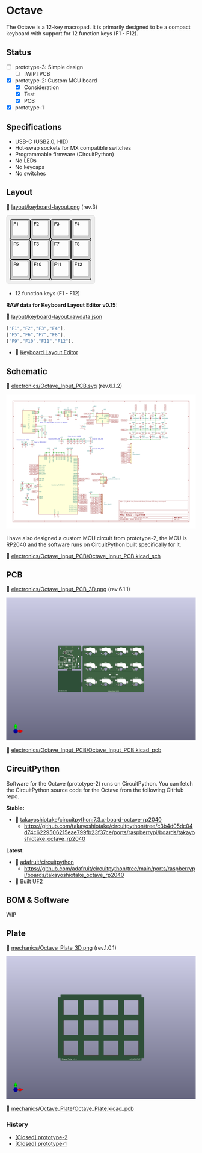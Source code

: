 # Octave

The Octave is a 12-key macropad.
It is primarily designed to be a compact keyboard with support for 12 function keys (F1 - F12).

## Status

- [ ] prototype-3: Simple design
  - [ ] [WIP] PCB
- [x] prototype-2: Custom MCU board
  - [x] Consideration
  - [x] Test
  - [x] PCB
- [x] prototype-1

## Specifications

- USB-C (USB2.0, HID)
- Hot-swap sockets for MX compatible switches
- Programmable firmware (CircuitPython)
- No LEDs
- No keycaps
- No switches

## Layout

📄 [layout/keyboard-layout.png](layout/keyboard-layout.png) (rev.3)

![keyboard layout](layout/keyboard-layout.png)

- 12 function keys (F1 - F12)

**RAW data for Keyboard Layout Editor v0.15:**

📄 [layout/keyboard-layout.rawdata.json](layout/keyboard-layout.rawdata.json)

```js
["F1","F2","F3","F4"],
["F5","F6","F7","F8"],
["F9","F10","F11","F12"],
```

- 🔗 [Keyboard Layout Editor](http://www.keyboard-layout-editor.com/)

## Schematic

📄 [electronics/Octave_Input_PCB.svg](electronics/Octave_Input_PCB.svg) (rev.6.1.2)

![schematic svg](electronics/Octave_Input_PCB.svg)

I have also designed a custom MCU circuit from prototype-2, the MCU is RP2040 and the software runs on CircuitPython built specifically for it.

📄 [electronics/Octave_Input_PCB/Octave_Input_PCB.kicad_sch](electronics/Octave_Input_PCB/Octave_Input_PCB.kicad_sch)

## PCB

📄 [electronics/Octave_Input_PCB_3D.png](electronics/Octave_Input_PCB_3D.png) (rev.6.1.1)

![pcb 3d png](electronics/Octave_Input_PCB_3D.png)

📄 [electronics/Octave_Input_PCB/Octave_Input_PCB.kicad_pcb](electronics/Octave_Input_PCB/Octave_Input_PCB.kicad_pcb)

## CircuitPython

Software for the Octave (prototype-2) runs on CircuitPython.
You can fetch the CircuitPython source code for the Octave from the following GitHub repo.

**Stable:**

- 🔗 [takayoshiotake/circuitpython:7.3.x-board-octave-rp2040](https://github.com/takayoshiotake/circuitpython/tree/7.3.x-board-octave-rp2040)
  - <https://github.com/takayoshiotake/circuitpython/tree/c3b4d05dc04d74c6229506215eae799fb23f37ce/ports/raspberrypi/boards/takayoshiotake_octave_rp2040>

**Latest:**

- 🔗 [adafruit/circuitpython](https://github.com/adafruit/circuitpython)
  - <https://github.com/adafruit/circuitpython/tree/main/ports/raspberrypi/boards/takayoshiotake_octave_rp2040>
- 🔗 [Built UF2](https://adafruit-circuit-python.s3.amazonaws.com/index.html?prefix=bin/takayoshiotake_octave_rp2040/)

## BOM & Software

WIP

## Plate

📄 [mechanics/Octave_Plate_3D.png](mechanics/Octave_Plate_3D.png) (rev.1.0.1)

![plate 3d png](mechanics/Octave_Plate_3D.png)

📄 [mechanics/Octave_Plate/Octave_Plate.kicad_pcb](mechanics/Octave_Plate/Octave_Plate.kicad_pcb)

### History

- [[Closed] prototype-2](prototype-2/README.md)
- [[Closed] prototype-1](prototype-1/README.md)
